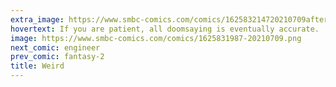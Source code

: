 ```yaml
---
extra_image: https://www.smbc-comics.com/comics/162583214720210709after.png
hovertext: If you are patient, all doomsaying is eventually accurate.
image: https://www.smbc-comics.com/comics/1625831987-20210709.png
next_comic: engineer
prev_comic: fantasy-2
title: Weird
---
```


